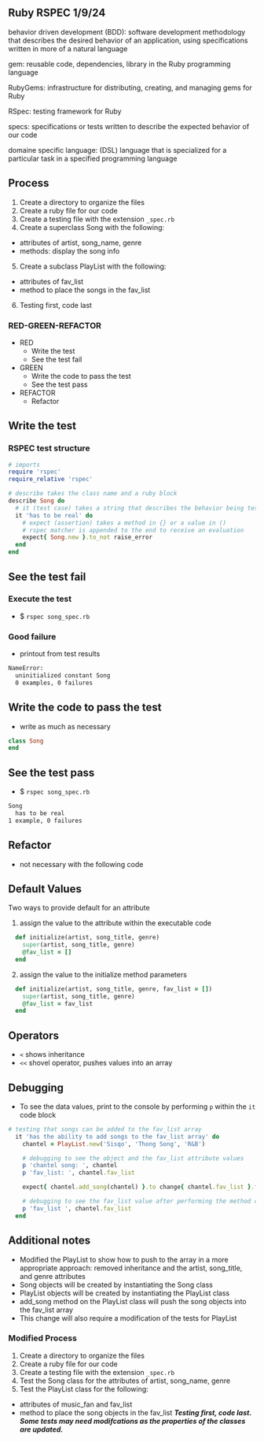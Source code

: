 ## Ruby RSPEC 1/9/24

behavior driven development (BDD): software development methodology that describes the desired behavior of an application, using specifications written in more of a natural language

gem: reusable code, dependencies, library in the Ruby programming language

RubyGems: infrastructure for distributing, creating, and managing gems for Ruby

RSpec: testing framework for Ruby

specs: specifications or tests written to describe the expected behavior of our code

domaine specific language: (DSL) language that is specialized for a particular task in a specified programming language

## Process
1. Create a directory to organize the files
2. Create a ruby file for our code
3. Create a testing file with the extension `_spec.rb`
4. Create a superclass Song with the following:
  - attributes of artist, song_name, genre
  - methods: display the song info
5. Create a subclass PlayList with the following:
  - attributes of fav_list
  - method to place the songs in the fav_list
6. Testing first, code last
### RED-GREEN-REFACTOR
- RED
  - Write the test
  - See the test fail
- GREEN
  - Write the code to pass the test
  - See the test pass
- REFACTOR
  - Refactor

## Write the test
### RSPEC test structure
```rb
# imports
require 'rspec'
require_relative 'rspec'

# describe takes the class name and a ruby block
describe Song do
  # it (test case) takes a string that describes the behavior being tested and a ruby block
  it 'has to be real' do
    # expect (assertion) takes a method in {} or a value in ()
    # rspec matcher is appended to the end to receive an evaluation
    expect{ Song.new }.to_not raise_error
  end
end
```
## See the test fail
### Execute the test
- $ `rspec song_spec.rb`

### Good failure
- printout from test results
```bash
NameError:
  uninitialized constant Song
  0 examples, 0 failures
```

## Write the code to pass the test
- write as much as necessary
```rb
class Song
end
```
## See the test pass
- $ `rspec song_spec.rb`
```bash
Song
  has to be real
1 example, 0 failures
```

## Refactor
- not necessary with the following code

## Default Values
Two ways to provide default for an attribute  
1. assign the value to the attribute within the executable code
```rb
  def initialize(artist, song_title, genre)
    super(artist, song_title, genre)
    @fav_list = []
  end
```
2. assign the value to the initialize method parameters
```rb
  def initialize(artist, song_title, genre, fav_list = [])
    super(artist, song_title, genre)
    @fav_list = fav_list
  end
```

## Operators
- `<` shows inheritance
- `<<` shovel operator, pushes values into an array

## Debugging
- To see the data values, print to the console by performing `p` within the `it` code block
```rb
# testing that songs can be added to the fav_list array
  it 'has the ability to add songs to the fav_list array' do
    chantel = PlayList.new('Sisqo', 'Thong Song', 'R&B')

    # debugging to see the object and the fav_list attribute values
    p 'chantel song: ', chantel
    p 'fav_list: ', chantel.fav_list

    expect{ chantel.add_song(chantel) }.to change{ chantel.fav_list }.from([]).to([chantel])

    # debugging to see the fav_list value after performing the method call
    p 'fav_list ', chantel.fav_list
  end
```

## Additional notes
- Modified the PlayList to show how to push to the array in a more appropriate approach: removed inheritance and the artist, song_title, and genre attributes
- Song objects will be created by instantiating the Song class
- PlayList objects will be created by instantiating the PlayList class
- add_song method on the PlayList class will push the song objects into the fav_list array
- This change will also require a modification of the tests for PlayList

### Modified Process
1. Create a directory to organize the files
2. Create a ruby file for our code
3. Create a testing file with the extension `_spec.rb`
4. Test the Song class for the attributes of artist, song_name, genre
5. Test the PlayList class for the following:
  - attributes of music_fan and fav_list
  - method to place the song objects in the fav_list
***Testing first, code last. Some tests may need modifcations as the properties of the classes are updated.***


